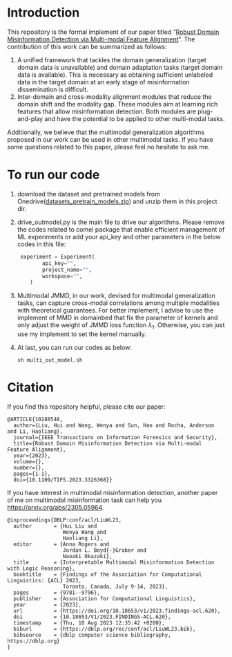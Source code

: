 # Introduction

This repository is the formal implement of our paper titled “[Robust Domain Misinformation Detection via Multi-modal Feature Alignment](https://ieeexplore.ieee.org/abstract/document/10288548/)”. The contribution of this work can be summarized as follows:

1. A unified framework that tackles the domain generalization (target domain data is unavailable) and domain adaptation tasks (target domain data is available). This is necessary as obtaining sufficient unlabeled data in the target domain at an early stage of misinformation dissemination is difficult.
2. Inter-domain and cross-modality alignment modules that reduce the domain shift and the modality gap. These modules aim at learning rich features that allow misinformation detection. Both modules are plug-and-play and have the potential to be applied to other multi-modal tasks.

Additionally, we believe that the multimodal generalization algorithms proposed in our work can be used in other multimodal tasks. If you have some questions related to this paper, please feel no hesitate to ask me. 

# To run our code

1. download the dataset and pretrained models from Onedrive([datasets_pretrain_models.zip](https://portland-my.sharepoint.com/:u:/g/personal/liuhui3-c_my_cityu_edu_hk/ESqS-qpzsYJGoawSrzKDOlcBWr5e2plKA47L1JX0zsF4Ug?e=Gqu5Qi)) and unzip them in  this project dir.

2. drive_outmodel.py is the main file to drive our algorithms. Please remove the codes related to comel package that enable efficient management of ML experiments or add your api_key and other parameters in the below codes in this file:

   ```python
    experiment = Experiment(
           api_key="",
           project_name="",
           workspace="",
       )
   ```

3. Multimodal JMMD, in our work, devised for multimodal  generalization tasks, can capture cross-modal correlations among multiple modalities with theoretical guarantees. For better implement, I advise to use the implement of MMD in domainbed that fix the parameter of kernels and only adjust the weight of JMMD loss function $\lambda_1$. Otherwise, you can just use my implement to set the kernel manually.

4. At last, you can run our codes as below:

   ```
   sh multi_out_model.sh
   ```

# Citation

If you find this repository helpful, please cite our paper:

```
@ARTICLE{10288548,
  author={Liu, Hui and Wang, Wenya and Sun, Hao and Rocha, Anderson and Li, Haoliang},
  journal={IEEE Transactions on Information Forensics and Security}, 
  title={Robust Domain Misinformation Detection via Multi-modal Feature Alignment}, 
  year={2023},
  volume={},
  number={},
  pages={1-1},
  doi={10.1109/TIFS.2023.3326368}}
```

If you have interest in multimodal misinformation detection, another paper of me on multimodal misinformation task can help you https://arxiv.org/abs/2305.05964. 

```
@inproceedings{DBLP:conf/acl/LiuWL23,
  author       = {Hui Liu and
                  Wenya Wang and
                  Haoliang Li},
  editor       = {Anna Rogers and
                  Jordan L. Boyd{-}Graber and
                  Naoaki Okazaki},
  title        = {Interpretable Multimodal Misinformation Detection with Logic Reasoning},
  booktitle    = {Findings of the Association for Computational Linguistics: {ACL} 2023,
                  Toronto, Canada, July 9-14, 2023},
  pages        = {9781--9796},
  publisher    = {Association for Computational Linguistics},
  year         = {2023},
  url          = {https://doi.org/10.18653/v1/2023.findings-acl.620},
  doi          = {10.18653/V1/2023.FINDINGS-ACL.620},
  timestamp    = {Thu, 10 Aug 2023 12:35:42 +0200},
  biburl       = {https://dblp.org/rec/conf/acl/LiuWL23.bib},
  bibsource    = {dblp computer science bibliography, https://dblp.org}
}
```
